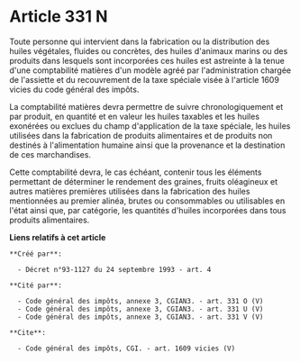 # Article 331 N

Toute personne qui intervient dans la fabrication ou la distribution des huiles végétales, fluides ou concrètes, des huiles
d'animaux marins ou des produits dans lesquels sont incorporées ces huiles est astreinte à la tenue d'une comptabilité
matières d'un modèle agréé par l'administration chargée de l'assiette et du recouvrement de la taxe spéciale visée à
l'article 1609 vicies du code général des impôts. 

La comptabilité matières devra permettre de suivre chronologiquement et par produit, en quantité et en valeur les huiles
taxables et les huiles exonérées ou exclues du champ d'application de la taxe spéciale, les huiles utilisées dans la
fabrication de produits alimentaires et de produits non destinés à l'alimentation humaine ainsi que la provenance et la
destination de ces marchandises. 

Cette comptabilité devra, le cas échéant, contenir tous les éléments permettant de déterminer le rendement des graines,
fruits oléagineux et autres matières premières utilisées dans la fabrication des huiles mentionnées au premier alinéa, brutes
ou consommables ou utilisables en l'état ainsi que, par catégorie, les quantités d'huiles incorporées dans tous produits
alimentaires.

**Liens relatifs à cet article**

	**Créé par**:

	  - Décret n°93-1127 du 24 septembre 1993 - art. 4

	**Cité par**:

	  - Code général des impôts, annexe 3, CGIAN3. - art. 331 O (V)
	  - Code général des impôts, annexe 3, CGIAN3. - art. 331 U (V)
	  - Code général des impôts, annexe 3, CGIAN3. - art. 331 V (V)

	**Cite**:

	  - Code général des impôts, CGI. - art. 1609 vicies (V)
